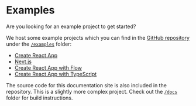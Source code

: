 # Examples

Are you looking for an example project to get started?

We host some example projects which you can find in the [GitHub repository](https://github.com/callemall/material-ui) under the [`/examples`](https://github.com/callemall/material-ui/tree/v1-beta/examples) folder:
- [Create React App](https://github.com/callemall/material-ui/tree/v1-beta/examples/create-react-app)
- [Next.js](https://github.com/callemall/material-ui/tree/v1-beta/examples/nextjs)
- [Create React App with Flow](https://github.com/callemall/material-ui/tree/v1-beta/examples/create-react-app-with-flow)
- [Create React App with TypeScript](https://github.com/callemall/material-ui/tree/v1-beta/examples/create-react-app-with-typescript)

The source code for this documentation site is also included in the repository.
This is a slightly more complex project.
Check out the [`/docs`](https://github.com/callemall/material-ui/tree/v1-beta/docs) folder for
build instructions.
